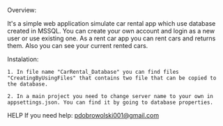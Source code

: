 Overview:

It's a simple web application simulate car rental app which use database created in MSSQL. 
You can create your own account and login as a new user or use existing one. 
As a rent car app you can rent cars and returns them. Also you can see your current rented cars.

Instalation:

	1. In file name "CarRental_Database" you can find files "CreatingByUsingFiles" that contains two file that can be copied to the database.

	2. In a main project you need to change server name to your own in appsettings.json. You can find it by going to database properties.

HELP If you need help: pdobrowolski001@gmail.com
